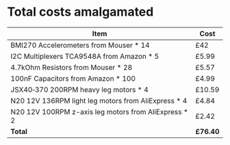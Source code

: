 # Total costs amalgamated

| Item | Cost |
| --- | --- |
| BMI270 Accelerometers from Mouser * 14 | £42 |
| I2C Multiplexers TCA9548A from Amazon * 5 | £5.99 |
| 4.7kOhm Resistors from Mouser * 28 | £5.57 |
| 100nF Capacitors from Amazon * 100 | £4.99 |
| JSX40‑370 200RPM heavy leg motors * 4 | £10.59 |
| N20 12V 136RPM light leg motors from AliExpress * 4 | £4.84 |
| N20 12V 100RPM z-axis leg motors from AliExpress * 2 | £2.42 |
| **Total** | **£76.40** |
